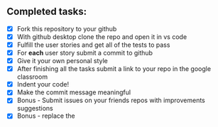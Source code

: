 ## Completed tasks:

- [X] Fork this repository to your github
- [X] With github desktop clone the repo and open it in vs code
- [X] Fulfill the user stories and get all of the tests to pass
- [X] For <strong>each</strong> user story submit a commit to github
- [X] Give it your own personal style
- [X] After finishing all the tasks submit a link to your repo in the google classroom
- [X] Indent your code!
- [X] Make the commit message meaningful
- [X] Bonus - Submit issues on your friends repos with improvements suggestions
- [X] Bonus - replace the <script> tag with local version of the tests files instead of the url vesrion provided
- [X] Bonus - deploy your project to github pages
- [X] Bonus - add local img to your repo and add it to your website

Yay! I've completed all tasks!

User Story for Technical Documentation Page: https://tinyurl.com/techdocfcc
